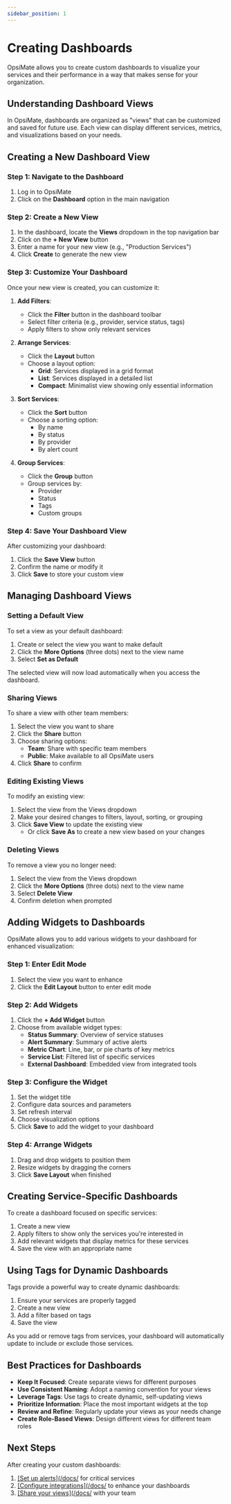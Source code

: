 ```yaml
---
sidebar_position: 1
---
```


# Creating Dashboards

OpsiMate allows you to create custom dashboards to visualize your services and their performance in a way that makes sense for your organization.

## Understanding Dashboard Views

In OpsiMate, dashboards are organized as "views" that can be customized and saved for future use. Each view can display different services, metrics, and visualizations based on your needs.

## Creating a New Dashboard View

### Step 1: Navigate to the Dashboard

1. Log in to OpsiMate
2. Click on the **Dashboard** option in the main navigation

### Step 2: Create a New View

1. In the dashboard, locate the **Views** dropdown in the top navigation bar
2. Click on the **+ New View** button
3. Enter a name for your new view (e.g., "Production Services")
4. Click **Create** to generate the new view

<!-- Image placeholder: Creating a new dashboard view -->

### Step 3: Customize Your Dashboard

Once your new view is created, you can customize it:

1. **Add Filters**:
   - Click the **Filter** button in the dashboard toolbar
   - Select filter criteria (e.g., provider, service status, tags)
   - Apply filters to show only relevant services

2. **Arrange Services**:
   - Click the **Layout** button
   - Choose a layout option:
     - **Grid**: Services displayed in a grid format
     - **List**: Services displayed in a detailed list
     - **Compact**: Minimalist view showing only essential information

3. **Sort Services**:
   - Click the **Sort** button
   - Choose a sorting option:
     - By name
     - By status
     - By provider
     - By alert count

4. **Group Services**:
   - Click the **Group** button
   - Group services by:
     - Provider
     - Status
     - Tags
     - Custom groups

<!-- Image placeholder: Dashboard customization options -->

### Step 4: Save Your Dashboard View

After customizing your dashboard:

1. Click the **Save View** button
2. Confirm the name or modify it
3. Click **Save** to store your custom view

## Managing Dashboard Views

### Setting a Default View

To set a view as your default dashboard:

1. Create or select the view you want to make default
2. Click the **More Options** (three dots) next to the view name
3. Select **Set as Default**

The selected view will now load automatically when you access the dashboard.

### Sharing Views

To share a view with other team members:

1. Select the view you want to share
2. Click the **Share** button
3. Choose sharing options:
   - **Team**: Share with specific team members
   - **Public**: Make available to all OpsiMate users
4. Click **Share** to confirm

### Editing Existing Views

To modify an existing view:

1. Select the view from the Views dropdown
2. Make your desired changes to filters, layout, sorting, or grouping
3. Click **Save View** to update the existing view
   - Or click **Save As** to create a new view based on your changes

### Deleting Views

To remove a view you no longer need:

1. Select the view from the Views dropdown
2. Click the **More Options** (three dots) next to the view name
3. Select **Delete View**
4. Confirm deletion when prompted

## Adding Widgets to Dashboards

OpsiMate allows you to add various widgets to your dashboard for enhanced visualization:

### Step 1: Enter Edit Mode

1. Select the view you want to enhance
2. Click the **Edit Layout** button to enter edit mode

### Step 2: Add Widgets

1. Click the **+ Add Widget** button
2. Choose from available widget types:
   - **Status Summary**: Overview of service statuses
   - **Alert Summary**: Summary of active alerts
   - **Metric Chart**: Line, bar, or pie charts of key metrics
   - **Service List**: Filtered list of specific services
   - **External Dashboard**: Embedded view from integrated tools

<!-- Image placeholder: Adding widgets to a dashboard -->

### Step 3: Configure the Widget

1. Set the widget title
2. Configure data sources and parameters
3. Set refresh interval
4. Choose visualization options
5. Click **Save** to add the widget to your dashboard

### Step 4: Arrange Widgets

1. Drag and drop widgets to position them
2. Resize widgets by dragging the corners
3. Click **Save Layout** when finished

## Creating Service-Specific Dashboards

To create a dashboard focused on specific services:

1. Create a new view
2. Apply filters to show only the services you're interested in
3. Add relevant widgets that display metrics for these services
4. Save the view with an appropriate name

## Using Tags for Dynamic Dashboards

Tags provide a powerful way to create dynamic dashboards:

1. Ensure your services are properly tagged
2. Create a new view
3. Add a filter based on tags
4. Save the view

As you add or remove tags from services, your dashboard will automatically update to include or exclude those services.

## Best Practices for Dashboards

- **Keep It Focused**: Create separate views for different purposes
- **Use Consistent Naming**: Adopt a naming convention for your views
- **Leverage Tags**: Use tags to create dynamic, self-updating views
- **Prioritize Information**: Place the most important widgets at the top
- **Review and Refine**: Regularly update your views as your needs change
- **Create Role-Based Views**: Design different views for different team roles

## Next Steps

After creating your custom dashboards:

1. [[Set up alerts](/docs/](/monitoring/setting-up-alerts) for critical services
2. [[Configure integrations](/docs/](/integrations/overview) to enhance your dashboards
3. [[Share your views](/docs/](/dashboards/sharing-dashboards) with your team
